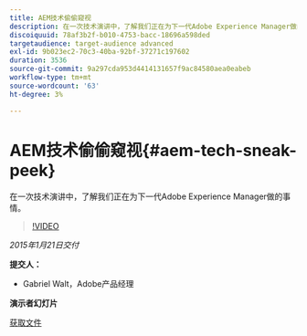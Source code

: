 ```yaml
---
title: AEM技术偷偷窥视
description: 在一次技术演讲中，了解我们正在为下一代Adobe Experience Manager做的事情。
discoiquuid: 78af3b2f-b010-4753-bacc-18696a598ded
targetaudience: target-audience advanced
exl-id: 9b023ec2-70c3-40ba-92bf-37271c197602
duration: 3536
source-git-commit: 9a297cda953d4414131657f9ac84580aea0eabeb
workflow-type: tm+mt
source-wordcount: '63'
ht-degree: 3%

---
```


# AEM技术偷偷窥视{#aem-tech-sneak-peek}

在一次技术演讲中，了解我们正在为下一代Adobe Experience Manager做的事情。

>[!VIDEO](https://video.tv.adobe.com/v/19384/?quality=9)

*2015年1月21日交付*

**提交人：**

* Gabriel Walt，Adobe产品经理

**演示者幻灯片**

[获取文件](assets/aem-technical-sneak-peek.pdf)
<!--
[Get back to the Overview](https://helpx.adobe.com/experience-manager/kt/eseminars/gems/aem-index.html)
-->
